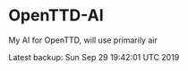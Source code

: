 # OpenTTD-AI
My AI for OpenTTD, will use primarily air

Latest backup: Sun Sep 29 19:42:01 UTC 2019
